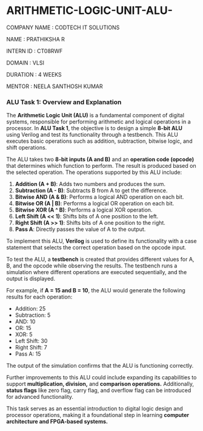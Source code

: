 # ARITHMETIC-LOGIC-UNIT-ALU-

COMPANY NAME : CODTECH IT SOLUTIONS

 NAME : PRATHIKSHA R

 INTERN ID : CT08RWF

 DOMAIN : VLSI

DURATION : 4 WEEKS

MENTOR : NEELA SANTHOSH KUMAR

### **ALU Task 1: Overview and Explanation**  

The **Arithmetic Logic Unit (ALU)** is a fundamental component of digital systems, responsible for performing arithmetic and logical operations in a processor. In **ALU Task 1**, the objective is to design a simple **8-bit ALU** using Verilog and test its functionality through a testbench. This ALU executes basic operations such as addition, subtraction, bitwise logic, and shift operations.  

The ALU takes two **8-bit inputs (A and B)** and an **operation code (opcode)** that determines which function to perform. The result is produced based on the selected operation. The operations supported by this ALU include:  

1. **Addition (A + B)**: Adds two numbers and produces the sum.  
2. **Subtraction (A - B)**: Subtracts B from A to get the difference.  
3. **Bitwise AND (A & B)**: Performs a logical AND operation on each bit.  
4. **Bitwise OR (A | B)**: Performs a logical OR operation on each bit.  
5. **Bitwise XOR (A ^ B)**: Performs a logical XOR operation.  
6. **Left Shift (A << 1)**: Shifts bits of A one position to the left.  
7. **Right Shift (A >> 1)**: Shifts bits of A one position to the right.  
8. **Pass A**: Directly passes the value of A to the output.  

To implement this ALU, **Verilog** is used to define its functionality with a case statement that selects the correct operation based on the opcode input.  

To test the ALU, a **testbench** is created that provides different values for A, B, and the opcode while observing the results. The testbench runs a simulation where different operations are executed sequentially, and the output is displayed.  

For example, if **A = 15 and B = 10**, the ALU would generate the following results for each operation:  
- Addition: 25  
- Subtraction: 5  
- AND: 10  
- OR: 15  
- XOR: 5  
- Left Shift: 30  
- Right Shift: 7  
- Pass A: 15  

The output of the simulation confirms that the ALU is functioning correctly.  

Further improvements to this ALU could include expanding its capabilities to support **multiplication, division,** and **comparison operations.** Additionally, **status flags** like zero flag, carry flag, and overflow flag can be introduced for advanced functionality.  

This task serves as an essential introduction to digital logic design and processor operations, making it a foundational step in learning **computer architecture and FPGA-based systems.**



